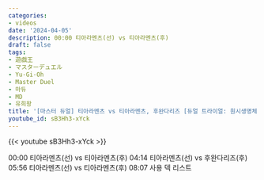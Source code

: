 ```yaml
---
categories:
- videos
date: '2024-04-05'
description: 00:00 티아라멘츠(선) vs 티아라멘츠(후)
draft: false
tags:
- 遊戯王
- マスターデュエル
- Yu-Gi-Oh
- Master Duel
- 마듀
- MD
- 유희왕
title: '[마스터 듀얼] 티아라멘츠 vs 티아라멘츠, 후완다리즈 [듀얼 트라이얼: 원시생명체 니비루]'
youtube_id: sB3Hh3-xYck
---
```



{{< youtube sB3Hh3-xYck >}}

00:00 티아라멘츠(선) vs 티아라멘츠(후)
04:14 티아라멘츠(선) vs 후완다리즈(후)
05:56 티아라멘츠(선) vs 티아라멘츠(후)
08:07 사용 덱 리스트